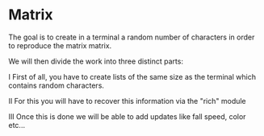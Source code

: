 # Matrix
The goal is to create in a terminal a random number of characters in order to reproduce the matrix matrix.

We will then divide the work into three distinct parts:

I First of all, you have to create lists of the same size as the terminal which contains random characters.

II For this you will have to recover this information via the "rich" module

III Once this is done we will be able to add updates like fall speed, color etc...
